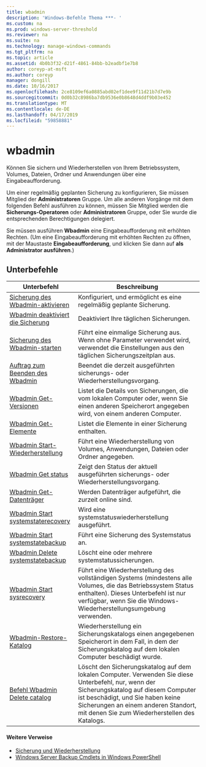 ```yaml
---
title: wbadmin
description: 'Windows-Befehle Thema ***- '
ms.custom: na
ms.prod: windows-server-threshold
ms.reviewer: na
ms.suite: na
ms.technology: manage-windows-commands
ms.tgt_pltfrm: na
ms.topic: article
ms.assetid: 4b0b3f32-d21f-4861-84bb-b2eadbf1e7b8
author: coreyp-at-msft
ms.author: coreyp
manager: dongill
ms.date: 10/16/2017
ms.openlocfilehash: 2ce8109ef6a0885abd02ef1dee9f11d21b7d7e9b
ms.sourcegitcommit: 0d0b32c8986ba7db9536e0b8648d4ddf9b03e452
ms.translationtype: MT
ms.contentlocale: de-DE
ms.lasthandoff: 04/17/2019
ms.locfileid: "59858881"
---
```

# <a name="wbadmin"></a>wbadmin



Können Sie sichern und Wiederherstellen von Ihrem Betriebssystem, Volumes, Dateien, Ordner und Anwendungen über eine Eingabeaufforderung.

Um einer regelmäßig geplanten Sicherung zu konfigurieren, Sie müssen Mitglied der **Administratoren** Gruppe. Um alle anderen Vorgänge mit dem folgenden Befehl ausführen zu können, müssen Sie Mitglied werden die **Sicherungs-Operatoren** oder **Administratoren** Gruppe, oder Sie wurde die entsprechenden Berechtigungen delegiert.

Sie müssen ausführen **Wbadmin** eine Eingabeaufforderung mit erhöhten Rechten. (Um eine Eingabeaufforderung mit erhöhten Rechten zu öffnen, mit der Maustaste **Eingabeaufforderung**, und klicken Sie dann auf **als Administrator ausführen**.)

## <a name="subcommands"></a>Unterbefehle

|Unterbefehl|Beschreibung|
|----------|-----------|
|[Sicherung des Wbadmin-aktivieren](wbadmin-enable-backup.md)|Konfiguriert, und ermöglicht es eine regelmäßig geplante Sicherung.|
|[Wbadmin deaktiviert die Sicherung](wbadmin-disable-backup.md)|Deaktiviert Ihre täglichen Sicherungen.|
|[Sicherung des Wbadmin-starten](wbadmin-start-backup.md)|Führt eine einmalige Sicherung aus. Wenn ohne Parameter verwendet wird, verwendet die Einstellungen aus den täglichen Sicherungszeitplan aus.|
|[Auftrag zum Beenden des Wbadmin](wbadmin-stop-job.md)|Beendet die derzeit ausgeführten sicherungs- oder Wiederherstellungsvorgang.|
|[Wbadmin Get-Versionen](wbadmin-get-versions.md)|Listet die Details von Sicherungen, die vom lokalen Computer oder, wenn Sie einen anderen Speicherort angegeben wird, von einem anderen Computer.|
|[Wbadmin Get-Elemente](wbadmin-get-items.md)|Listet die Elemente in einer Sicherung enthalten.|
|[Wbadmin Start-Wiederherstellung](wbadmin-start-recovery.md)|Führt eine Wiederherstellung von Volumes, Anwendungen, Dateien oder Ordner angegeben.|
|[Wbadmin Get status](wbadmin-get-status.md)|Zeigt den Status der aktuell ausgeführten sicherungs- oder Wiederherstellungsvorgang.|
|[Wbadmin Get-Datenträger](wbadmin-get-disks.md)|Werden Datenträger aufgeführt, die zurzeit online sind.|
|[Wbadmin Start systemstaterecovery](wbadmin-start-systemstaterecovery.md)|Wird eine systemstatuswiederherstellung ausgeführt.|
|[Wbadmin Start systemstatebackup](wbadmin-start-systemstatebackup.md)|Führt eine Sicherung des Systemstatus an.|
|[Wbadmin Delete systemstatebackup](wbadmin-delete-systemstatebackup.md)|Löscht eine oder mehrere systemstatussicherungen.|
|[Wbadmin Start sysrecovery](wbadmin-start-sysrecovery.md)|Führt eine Wiederherstellung des vollständigen Systems (mindestens alle Volumes, die das Betriebssystem Status enthalten). Dieses Unterbefehl ist nur verfügbar, wenn Sie die Windows-Wiederherstellungsumgebung verwenden.|
|[Wbadmin-Restore-Katalog](wbadmin-restore-catalog.md)|Wiederherstellung ein Sicherungskatalogs einen angegebenen Speicherort in dem Fall, in dem der Sicherungskatalog auf dem lokalen Computer beschädigt wurde.|
|[Befehl Wbadmin Delete catalog](wbadmin-delete-catalog.md)|Löscht den Sicherungskatalog auf dem lokalen Computer. Verwenden Sie diese Unterbefehl, nur, wenn der Sicherungskatalog auf diesem Computer ist beschädigt, und Sie haben keine Sicherungen an einem anderen Standort, mit denen Sie zum Wiederherstellen des Katalogs.|

#### <a name="additional-references"></a>Weitere Verweise

-   [Sicherung und Wiederherstellung](https://go.microsoft.com/fwlink/?LinkID=195054)
-   [Windows Server Backup Cmdlets in Windows PowerShell](https://technet.microsoft.com/library/jj902428.aspx)